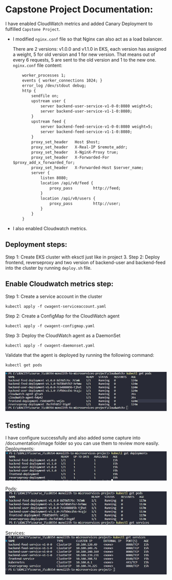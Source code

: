 # Capstone Project Documentation:

I have enabled CloudWatch metrics and added Canary Deployment to fulfilled `Capstone Project`. 

- I modified `nginx.conf` file so that Nginx can also act as a load balancer.

    There are 2 versions: v1.0.0 and v1.1.0 in EKS, each version has assigned a weight, 5 for old version and 1 for new version.
    That means out of every 6 requests, 5 are sent to the old version and 1 to the new one. 
    `nginx.conf` file content:
    ```
        worker_processes 1;  
        events { worker_connections 1024; }
        error_log /dev/stdout debug;
        http {
            sendfile on;
            upstream user {
                server backend-user-service-v1-0-0:8080 weight=5;
                server backend-user-service-v1-1-0:8080;
            }
            upstream feed {
                server backend-feed-service-v1-0-0:8080 weight=5;
                server backend-feed-service-v1-1-0:8080;
            }
            proxy_set_header   Host $host;
            proxy_set_header   X-Real-IP $remote_addr;
            proxy_set_header   X-NginX-Proxy true;
            proxy_set_header   X-Forwarded-For $proxy_add_x_forwarded_for;
            proxy_set_header   X-Forwarded-Host $server_name;    
            server {
                listen 8080;
                location /api/v0/feed {
                    proxy_pass         http://feed;
                }
                location /api/v0/users {
                    proxy_pass         http://user;
                }            
            }
        }
    ```

- I also enabled Cloudwatch metrics.  


## Deployment steps: 
Step 1: Create EKS cluster with eksctl just like in project 3.
Step 2: Deploy frontend, reverseproxy and two version of backend-user and backend-feed into the cluster by running `deploy.sh` file.


## Enable Cloudwatch metrics step:
Step 1: Create a service account in the cluster
    
    kubectl apply -f cwagent-serviceaccount.yaml

Step 2: Create a ConfigMap for the CloudWatch agent
    
    kubectl apply -f cwagent-configmap.yaml

Step 3: Deploy the CloudWatch agent as a DaemonSet
    
    kubectl apply -f cwagent-daemonset.yaml

Validate that the agent is deployed by running the following command:
        
    kubectl get pods

![Capture](./image/cloud-watch-deployment.jpg)

## Testing
I have configure successfully and also added some capture into /documentation/image folder so you can use them to review more easily.
Deployments:
![deployments](./image/deployments.jpg)

Pods:
![pods](./image/pods.jpg)

Services:
![pods](./image/services.jpg)



